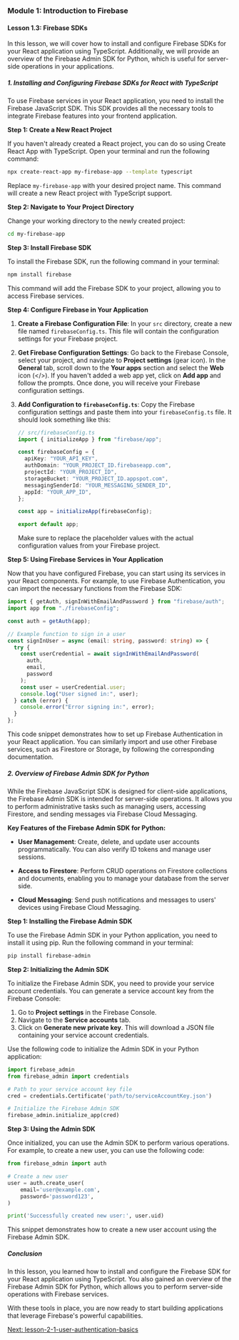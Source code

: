 ### Module 1: Introduction to Firebase

#### Lesson 1.3: Firebase SDKs

In this lesson, we will cover how to install and configure Firebase SDKs for your React application using TypeScript. Additionally, we will provide an overview of the Firebase Admin SDK for Python, which is useful for server-side operations in your applications.

##### 1. Installing and Configuring Firebase SDKs for React with TypeScript

To use Firebase services in your React application, you need to install the Firebase JavaScript SDK. This SDK provides all the necessary tools to integrate Firebase features into your frontend application.

**Step 1: Create a New React Project**

If you haven't already created a React project, you can do so using Create React App with TypeScript. Open your terminal and run the following command:

```bash
npx create-react-app my-firebase-app --template typescript
```

Replace `my-firebase-app` with your desired project name. This command will create a new React project with TypeScript support.

**Step 2: Navigate to Your Project Directory**

Change your working directory to the newly created project:

```bash
cd my-firebase-app
```

**Step 3: Install Firebase SDK**

To install the Firebase SDK, run the following command in your terminal:

```bash
npm install firebase
```

This command will add the Firebase SDK to your project, allowing you to access Firebase services.

**Step 4: Configure Firebase in Your Application**

1. **Create a Firebase Configuration File**: In your `src` directory, create a new file named `firebaseConfig.ts`. This file will contain the configuration settings for your Firebase project.

2. **Get Firebase Configuration Settings**: Go back to the Firebase Console, select your project, and navigate to **Project settings** (gear icon). In the **General** tab, scroll down to the **Your apps** section and select the **Web** icon (</>). If you haven't added a web app yet, click on **Add app** and follow the prompts. Once done, you will receive your Firebase configuration settings.

3. **Add Configuration to `firebaseConfig.ts`**: Copy the Firebase configuration settings and paste them into your `firebaseConfig.ts` file. It should look something like this:

   ```typescript
   // src/firebaseConfig.ts
   import { initializeApp } from "firebase/app";

   const firebaseConfig = {
     apiKey: "YOUR_API_KEY",
     authDomain: "YOUR_PROJECT_ID.firebaseapp.com",
     projectId: "YOUR_PROJECT_ID",
     storageBucket: "YOUR_PROJECT_ID.appspot.com",
     messagingSenderId: "YOUR_MESSAGING_SENDER_ID",
     appId: "YOUR_APP_ID",
   };

   const app = initializeApp(firebaseConfig);

   export default app;
   ```

   Make sure to replace the placeholder values with the actual configuration values from your Firebase project.

**Step 5: Using Firebase Services in Your Application**

Now that you have configured Firebase, you can start using its services in your React components. For example, to use Firebase Authentication, you can import the necessary functions from the Firebase SDK:

```typescript
import { getAuth, signInWithEmailAndPassword } from "firebase/auth";
import app from "./firebaseConfig";

const auth = getAuth(app);

// Example function to sign in a user
const signInUser = async (email: string, password: string) => {
  try {
    const userCredential = await signInWithEmailAndPassword(
      auth,
      email,
      password
    );
    const user = userCredential.user;
    console.log("User signed in:", user);
  } catch (error) {
    console.error("Error signing in:", error);
  }
};
```

This code snippet demonstrates how to set up Firebase Authentication in your React application. You can similarly import and use other Firebase services, such as Firestore or Storage, by following the corresponding documentation.

##### 2. Overview of Firebase Admin SDK for Python

While the Firebase JavaScript SDK is designed for client-side applications, the Firebase Admin SDK is intended for server-side operations. It allows you to perform administrative tasks such as managing users, accessing Firestore, and sending messages via Firebase Cloud Messaging.

**Key Features of the Firebase Admin SDK for Python:**

- **User Management**: Create, delete, and update user accounts programmatically. You can also verify ID tokens and manage user sessions.
- **Access to Firestore**: Perform CRUD operations on Firestore collections and documents, enabling you to manage your database from the server side.

- **Cloud Messaging**: Send push notifications and messages to users' devices using Firebase Cloud Messaging.

**Step 1: Installing the Firebase Admin SDK**

To use the Firebase Admin SDK in your Python application, you need to install it using pip. Run the following command in your terminal:

```bash
pip install firebase-admin
```

**Step 2: Initializing the Admin SDK**

To initialize the Firebase Admin SDK, you need to provide your service account credentials. You can generate a service account key from the Firebase Console:

1. Go to **Project settings** in the Firebase Console.
2. Navigate to the **Service accounts** tab.
3. Click on **Generate new private key**. This will download a JSON file containing your service account credentials.

Use the following code to initialize the Admin SDK in your Python application:

```python
import firebase_admin
from firebase_admin import credentials

# Path to your service account key file
cred = credentials.Certificate('path/to/serviceAccountKey.json')

# Initialize the Firebase Admin SDK
firebase_admin.initialize_app(cred)
```

**Step 3: Using the Admin SDK**

Once initialized, you can use the Admin SDK to perform various operations. For example, to create a new user, you can use the following code:

```python
from firebase_admin import auth

# Create a new user
user = auth.create_user(
    email='user@example.com',
    password='password123',
)

print('Successfully created new user:', user.uid)
```

This snippet demonstrates how to create a new user account using the Firebase Admin SDK.

##### Conclusion

In this lesson, you learned how to install and configure the Firebase SDK for your React application using TypeScript. You also gained an overview of the Firebase Admin SDK for Python, which allows you to perform server-side operations with Firebase services.

With these tools in place, you are now ready to start building applications that leverage Firebase's powerful capabilities.

[Next: lesson-2-1-user-authentication-basics](../module-2-authentication/lesson-2-1-user-authentication-basics.md)
